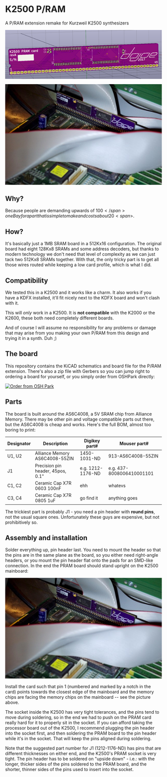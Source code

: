 # K2500 P/RAM
A P/RAM extension remake for Kurzweil K2500 synthesizers

![PCB rendering](doc/pram.png)

![Board installed in a K2500](doc/installed.jpg)

## Why?

Because people are demanding upwards of 100<span>$</span> on eBay for a part that is simple to make and costs about 20<span>$</span>.

## How?

It's basically just a 1MB SRAM board in a 512Kx16 configuration. The original board had eight 128Kx8 SRAMs and some address decoders, 
but thanks to modern technology we don't need that level of complexity as we can just tack two 512Kx8 SRAMs together.
With that, the only tricky part is to get all those wires routed while keeping a low card profile, which is what I did.

## Compatibility

We tested this in a K2500 and it works like a charm. It also works if you have a KDFX installed, it'll fit nicely next to the KDFX board and won't clash with it.

This will _only_ work in a K2500. It is __not compatible__ with the K2000 or the K2600, these both need completely different boards.

And of course I will assume no responsibility for any problems or damage that may arise from you making your own P/RAM from this design and trying it in a synth. Duh ;)

## The board

This repository contains the KiCAD schematics and board file for the P/RAM extension. There's also a zip file with Gerbers
so you can jump right to ordering a board for yourself, or you simply order from OSHPark directly:

<a href="https://oshpark.com/shared_projects/QDHfglRW"><img src="https://oshpark.com/assets/badge-5b7ec47045b78aef6eb9d83b3bac6b1920de805e9a0c227658eac6e19a045b9c.png" alt="Order from OSH Park"></img></a>

## Parts

The board is built around the AS6C4008, a 5V SRAM chip from Alliance Memory. There may be other pin and voltage compatible parts
out there, but the AS6C4008 is cheap and works. Here's the full BOM, almost too boring to print:

| Designator | Description                       | Digikey part#      | Mouser part#              |
|------------|-----------------------------------|--------------------|---------------------------|
| U1, U2     | Alliance Memory AS6C4008-55ZIN    | 1450-1031-ND       | 913-AS6C4008-55ZIN        |
| J1         | Precision pin header, 45pos, 0.1" | e.g. 1212-1176-ND  | e.g. 437-8008006410001101 |
| C1, C2     | Ceramic Cap X7R 0603 100nF        | ehh                | whatevs                   |
| C3, C4     | Ceramic Cap X7R 0805 1uF          | go find it         | anything goes             |

The trickiest part is probably J1 - you need a pin header with __round pins__, not the usual square ones.
Unfortunately these guys are expensive, but not prohibitively so.

## Assembly and installation

Solder everything up, pin header last. You need to mount the header so that the pins are in the same plane as the board, so you either need right-angle headers, or you mount the pin header flat onto the pads for an SMD-like connection. In the end the PRAM board should stand upright on the K2500 mainboard:

![Board installed in a K2500](doc/installed.jpg)

Install the card such that pin 1 (numbered and marked by a notch in the card) points towards the closest edge of the mainboard and the memory chips are facing the memory chips on the mainboard -- see the picture above.

The socket inside the K2500 has very tight tolerances, and the pins tend to move during soldering,
so in the end we had to push on the PRAM card really hard for it to properly sit in the socket.
If you can afford taking the processor board out of the K2500, I recommend plugging the pin header into the socket first,
and then soldering the PRAM board to the pin header while it's in the socket. That will keep the pins aligned during
soldering.

Note that the suggested part number for J1 (1212-1176-ND) has pins that are different thicknesses on either end, and the K2500's
PRAM socket is very tight. The pin header has to be soldered on "upside down" - i.e.: with the longer, thicker sides of the pins
soldered to the PRAM board, and the shorter, thinner sides of the pins used to insert into the socket.

